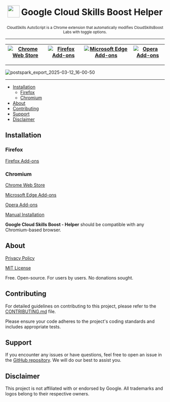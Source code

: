 <h1 align="center">
  <sub>
    <img src="https://cdn.jsdelivr.net/gh/ePlus-DEV/google-cloud-skills-boost-helper/assets/icon.png" height="38" width="38">
  </sub>
  Google Cloud Skills Boost Helper
</h1>
<p align="center">
    <sub>
        CloudSkills AutoScript is a Chrome extension that automatically modifies CloudSkillsBoost Labs with toggle options.
    </sub>
</p>

***

| [![Chrome Web Store](https://github.com/user-attachments/assets/4d8fd051-4c28-4290-afb8-9c182bb2b5d3)](https://chromewebstore.google.com/detail/lmbhjioadhcoebhgapaidogodllonbgg?utm_source=github) | [![Firefox Add-ons](https://github.com/user-attachments/assets/20177a18-81db-45ed-8838-64c29df48d34)]([Mozilla]) | [![Microsoft Edge Add-ons](https://github.com/user-attachments/assets/29994e96-2de9-4136-8f0e-b98c65c0cb28)]([Edge]) | [![Opera Add-ons](https://github.com/user-attachments/assets/56481763-2d91-408d-8c45-eba77e2dc4c4)]([Opera]) |
|----------------------------------------------------------------------------------------------------------------------------------------------------------------|----------------------------------------------------------------------------------------------------------------------------------------------------------------|--------------------------------------------------------------------------------------------------------------------------------------------------------------------|---------------------------------------------------------------------------------------------------------------------------------------------------------------|

***

![postspark_export_2025-03-12_16-00-50](https://github.com/user-attachments/assets/a01c7592-8c29-4002-9f27-3375df34bbdd)

***

* [Installation](#installation)
  * [Firefox](#firefox)
  * [Chromium](#chromium)
* [About](#about)
* [Contributing](#contributing)
* [Support](#support)
* [Disclaimer](#disclaimer)

## Installation

### Firefox

[Firefox Add-ons][Mozilla]

### Chromium

[Chrome Web Store][Chrome]

[Microsoft Edge Add-ons][Edge]

[Opera Add-ons][Opera]

[Manual Installation][Manual Installation]

**Google Cloud Skills Boost - Helper** should be compatible with any Chromium-based browser.

## About

[Privacy Policy][Privacy Policy]

[MIT License][License]

Free. Open-source. For users by users. No donations sought.

## Contributing

For detailed guidelines on contributing to this project, please refer to the [CONTRIBUTING.md](CONTRIBUTING.md) file.

Please ensure your code adheres to the project's coding standards and includes appropriate tests.

## Support

If you encounter any issues or have questions, feel free to open an issue in the [GitHub repository](https://github.com/ePlus-DEV/google-cloud-skills-boost-helper/issues). We will do our best to assist you.

## Disclaimer

This project is not affiliated with or endorsed by Google. All trademarks and logos belong to their respective owners.

<!----------------------------------------------------------------------------->

[Mozilla]: https://addons.mozilla.org/addon/cloud-skills-boost-helper
[Chrome]: https://chromewebstore.google.com/detail/google-cloud-skills-boost/lmbhjioadhcoebhgapaidogodllonbgg/?utm_source=github
[Opera]: https://github.com/ePlus-DEV/google-cloud-skills-boost-helper/releases/?utm_source=github
[Edge]: https://github.com/ePlus-DEV/google-cloud-skills-boost-helper/releases/?utm_source=github

[License]: LICENSE.md

<!---------------------------------[ Internal ]-------------------------------->

[Manual Installation]: INSTALL.md
[Privacy Policy]: https://eplus.dev/privacy-policy

<!----------------------------------[ Badges ]--------------------------------->
